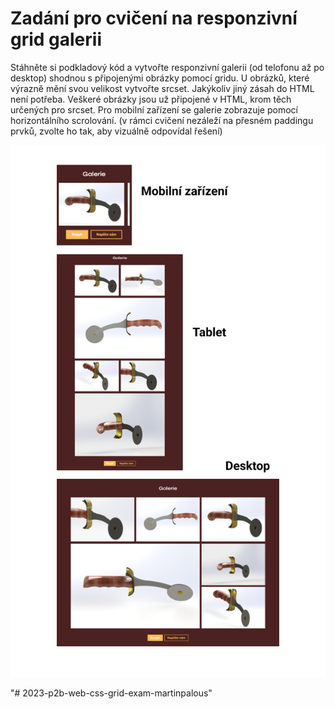 # Zadání pro cvičení na responzivní grid galerii
Stáhněte si podkladový kód a vytvořte responzivní galerii (od telofonu až po desktop) shodnou s připojenými obrázky pomocí gridu. U obrázků, které výrazně mění svou velikost vytvořte srcset. Jakýkoliv jiný zásah do HTML není potřeba. Veškeré obrázky jsou už připojené v HTML, krom těch určených pro srcset. Pro mobilní zařízení se galerie zobrazuje pomocí horizontálního scrolování.
(v rámci cvičení nezáleží na přesném paddingu prvků, zvolte ho tak, aby vizuálně odpovídal řešení)

![řešení](./reseni_img.png)

"# 2023-p2b-web-css-grid-exam-martinpalous" 
